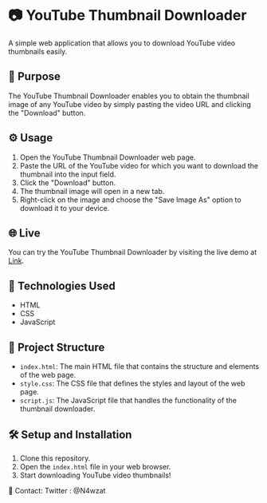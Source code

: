 # 📷 YouTube Thumbnail Downloader

A simple web application that allows you to download YouTube video thumbnails easily.

## 🎯 Purpose

The YouTube Thumbnail Downloader enables you to obtain the thumbnail image of any YouTube video by simply pasting the video URL and clicking the "Download" button.

## ⚙️ Usage

1. Open the YouTube Thumbnail Downloader web page.
2. Paste the URL of the YouTube video for which you want to download the thumbnail into the input field.
3. Click the "Download" button.
4. The thumbnail image will open in a new tab.
5. Right-click on the image and choose the "Save Image As" option to download it to your device.

## 🌐 Live

You can try the YouTube Thumbnail Downloader by visiting the live demo at [Link](https://1z99.github.io/t/).

## 🚀 Technologies Used

- HTML
- CSS
- JavaScript

## 📂 Project Structure

- `index.html`: The main HTML file that contains the structure and elements of the web page.
- `style.css`: The CSS file that defines the styles and layout of the web page.
- `script.js`: The JavaScript file that handles the functionality of the thumbnail downloader.

## 🛠️ Setup and Installation

1. Clone this repository.
2. Open the `index.html` file in your web browser.
3. Start downloading YouTube video thumbnails!

📧 Contact: Twitter : @N4wzat
